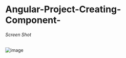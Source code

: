 # Angular-Project-Creating-Component-

###### Screen Shot 

![image](https://user-images.githubusercontent.com/59916393/108627395-5de4b080-747b-11eb-81e7-978c5a99d06e.png)
